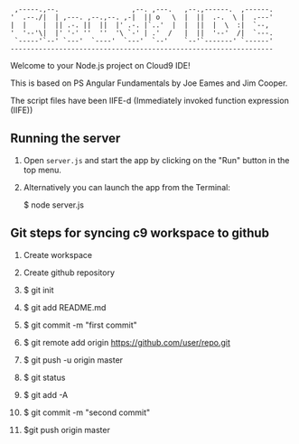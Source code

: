 
     ,-----.,--.                  ,--. ,---.   ,--.,------.  ,------.
    '  .--./|  | ,---. ,--.,--. ,-|  || o   \  |  ||  .-.  \ |  .---'
    |  |    |  || .-. ||  ||  |' .-. |`..'  |  |  ||  |  \  :|  `--, 
    '  '--'\|  |' '-' ''  ''  '\ `-' | .'  /   |  ||  '--'  /|  `---.
     `-----'`--' `---'  `----'  `---'  `--'    `--'`-------' `------'
    ----------------------------------------------------------------- 


Welcome to your Node.js project on Cloud9 IDE!

This is based on PS Angular Fundamentals by Joe Eames and Jim Cooper.

The script files have been IIFE-d (Immediately invoked function expression (IIFE))

## Running the server

1) Open `server.js` and start the app by clicking on the "Run" button in the top menu.

2) Alternatively you can launch the app from the Terminal:

    $ node server.js

## Git steps for syncing c9 workspace to github

1) Create workspace

2) Create github repository

3) $ git init

4) $ git add README.md

5) $ git commit -m "first commit"

6) $ git remote add origin https://github.com/user/repo.git

7) $ git push -u origin master

8) $ git status

9) $ git add -A

10) $ git commit -m "second commit"

11) $git push origin master